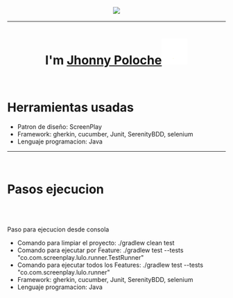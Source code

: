 <p align="center">
  <img src="https://miro.medium.com/max/2048/1*OohqW5DGh9CQS4hLY5FXzA.png" height="230"/>
</p>
<hr>
<h1 align="center">I'm <a href="">Jhonny Poloche<a><img src="https://github.com/Kathryn-Jie/Kathryn-Jie/blob/main/wave.gif" width="60px"/></h1>
<Br>
<h1>Herramientas usadas</h1>

- Patron de diseño: ScreenPlay
- Framework: gherkin, cucumber, Junit, SerenityBDD, selenium
- Lenguaje programacion: Java
<hr>
<Br><h1>Pasos ejecucion</h1></br>

<Br>Paso para ejecucion desde consola</br>
- Comando para limpiar el proyecto: ./gradlew clean test
- Comando para ejecutar por Feature: ./gradlew test --tests "co.com.screenplay.lulo.runner.TestRunner"
- Comando para ejecutar todos los Features: ./gradlew test --tests "co.com.screenplay.lulo.runner"
- Framework: gherkin, cucumber, Junit, SerenityBDD, selenium
- Lenguaje programacion: Java
<Br>
<p align="center">
